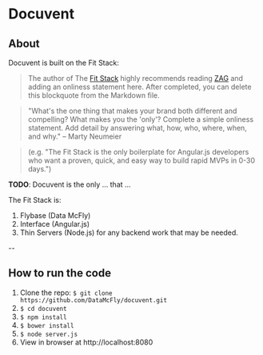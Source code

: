 # Docuvent

## About

Docuvent is built on the Fit Stack:

> The author of The [Fit Stack](http://mvpin30.com) highly recommends
reading [ZAG](http://goo.gl/DPmCWa) and adding an onliness statement here.
After completed, you can delete this blockquote from the Markdown file.

> "What's the one thing that makes your brand both different and compelling?
What makes you the 'only'?  Complete a simple onliness statement.
Add detail by answering what, how, who, where, when, and why."
&ndash; Marty Neumeier

> (e.g. "The Fit Stack is the only boilerplate for Angular.js developers who want
a proven, quick, and easy way to build rapid MVPs in 0-30 days.")

**TODO**: Docuvent is the only &hellip; that &hellip;

The Fit Stack is:

1. Flybase (Data McFly)
2. Interface (Angular.js)
3. Thin Servers (Node.js) for any backend work that may be needed.

--

## How to run the code

1. Clone the repo: `$ git clone https://github.com/DataMcFly/docuvent.git` 
2. `$ cd docuvent`
3. `$ npm install`
4. `$ bower install`
4. `$ node server.js`
5. View in browser at http://localhost:8080